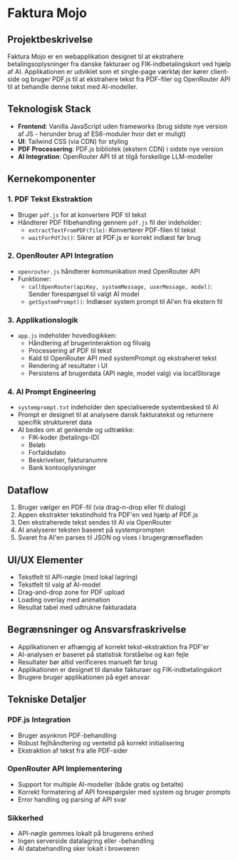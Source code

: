 # Faktura Mojo

## Projektbeskrivelse
Faktura Mojo er en webapplikation designet til at ekstrahere betalingsoplysninger fra danske fakturaer og FIK-indbetalingskort ved hjælp af AI. Applikationen er udviklet som et single-page værktøj der kører client-side og bruger PDF.js til at ekstrahere tekst fra PDF-filer og OpenRouter API til at behandle denne tekst med AI-modeller.

## Teknologisk Stack
- **Frontend**: Vanilla JavaScript uden frameworks (brug sidste nye version af JS - herunder brug af ES6-moduler hvor det er muligt)
- **UI**: Tailwind CSS (via CDN) for styling
- **PDF Processering**: PDF.js bibliotek (ekstern CDN) i sidste nye version
- **AI Integration**: OpenRouter API til at tilgå forskellige LLM-modeller

## Kernekomponenter

### 1. PDF Tekst Ekstraktion
- Bruger `pdf.js` for at konvertere PDF til tekst
- Håndterer PDF filbehandling gennem `pdf.js` fil der indeholder:
  - `extractTextFromPDF(file)`: Konverterer PDF-filen til tekst
  - `waitForPdfJs()`: Sikrer at PDF.js er korrekt indlæst før brug

### 2. OpenRouter API Integration
- `openrouter.js` håndterer kommunikation med OpenRouter API
- Funktioner:
  - `callOpenRouter(apiKey, systemMessage, userMessage, model)`: Sender forespørgsel til valgt AI model
  - `getSystemPrompt()`: Indlæser system prompt til AI'en fra ekstern fil

### 3. Applikationslogik
- `app.js` indeholder hovedlogikken:
  - Håndtering af brugerinteraktion og filvalg
  - Processering af PDF til tekst
  - Kald til OpenRouter API med systemPrompt og ekstraheret tekst
  - Rendering af resultater i UI
  - Persistens af brugerdata (API nøgle, model valg) via localStorage

### 4. AI Prompt Engineering
- `systemprompt.txt` indeholder den specialiserede systembesked til AI
- Prompt er designet til at analysere dansk fakturatekst og returnere specifik struktureret data
- AI bedes om at genkende og udtrække:
  - FIK-koder (betalings-ID)
  - Beløb
  - Forfaldsdato
  - Beskrivelser, fakturanumre
  - Bank kontooplysninger

## Dataflow
1. Bruger vælger en PDF-fil (via drag-n-drop eller fil dialog)
2. Appen ekstrakter tekstindhold fra PDF'en ved hjælp af PDF.js
3. Den ekstraherede tekst sendes til AI via OpenRouter
4. AI analyserer teksten baseret på systemprompten
5. Svaret fra AI'en parses til JSON og vises i brugergrænsefladen

## UI/UX Elementer
- Tekstfelt til API-nøgle (med lokal lagring)
- Tekstfelt til valg af AI-model
- Drag-and-drop zone for PDF upload
- Loading overlay med animation
- Resultat tabel med udtrukne fakturadata

## Begrænsninger og Ansvarsfraskrivelse
- Applikationen er afhængig af korrekt tekst-ekstraktion fra PDF'er
- AI-analysen er baseret på statistisk forståelse og kan fejle
- Resultater bør altid verificeres manuelt før brug
- Applikationen er designet til danske fakturaer og FIK-indbetalingskort
- Brugere bruger applikationen på eget ansvar

## Tekniske Detaljer

### PDF.js Integration
- Bruger asynkron PDF-behandling
- Robust fejlhåndtering og ventetid på korrekt initialisering
- Ekstraktion af tekst fra alle PDF-sider

### OpenRouter API Implementering
- Support for multiple AI-modeller (både gratis og betalte)
- Korrekt formatering af API forespørgsler med system og bruger prompts
- Error handling og parsing af API svar

### Sikkerhed
- API-nøgle gemmes lokalt på brugerens enhed
- Ingen serverside datalagring eller -behandling
- Al databehandling sker lokalt i browseren


